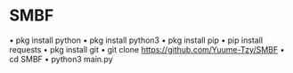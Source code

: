 # SMBF
• pkg install python 
• pkg install python3 
• pkg install pip 
• pip install requests 
• pkg install git 
• git clone https://github.com/Yuume-Tzy/SMBF 
• cd SMBF 
• python3 main.py
